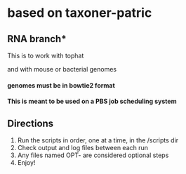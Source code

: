 # based on taxoner-patric
## RNA branch*
This is to work with tophat

and with mouse or bacterial genomes

#### genomes must be in bowtie2 format
#### This is meant to be used on a PBS job scheduling system

## Directions
1. Run the scripts in order, one at a time, in the /scripts dir
2. Check output and log files between each run
3. Any files named OPT- are considered optional steps
4. Enjoy!
